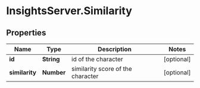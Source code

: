 # InsightsServer.Similarity

## Properties
Name | Type | Description | Notes
------------ | ------------- | ------------- | -------------
**id** | **String** | id of the character | [optional] 
**similarity** | **Number** | similarity score of the character | [optional] 


